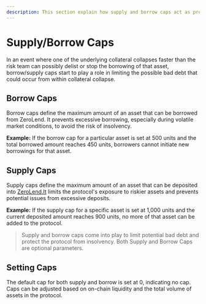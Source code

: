 ```yaml
---
description: This section explain how supply and borrow caps act as protective measures.
---
```


# Supply/Borrow Caps

In an event where one of the underlying collateral collapses faster than the risk team can possibly delist or stop the borrowing of that asset, borrow/supply caps start to play a role in limiting the possible bad debt that could occur from within collateral collapse.

## **Borrow Caps** <a href="#borrow-caps" id="borrow-caps"></a>

Borrow caps define the maximum amount of an asset that can be borrowed from ZeroLend. It prevents excessive borrowing, especially during volatile market conditions, to avoid the risk of insolvency.

**Example:** If the borrow cap for a particular asset is set at 500 units and the total borrowed amount reaches 450 units, borrowers cannot initiate new borrowings for that asset.

## **Supply Caps** <a href="#supply-caps" id="supply-caps"></a>

Supply caps define the maximum amount of an asset that can be deposited into [ZeroLend.It](http://zerolend.it) limits the protocol's exposure to riskier assets and prevents potential issues from excessive deposits.

**Example:** If the supply cap for a specific asset is set at 1,000 units and the current deposited amount reaches 900 units, no more of that asset can be added to the protocol.

> Supply and borrow caps come into play to limit potential bad debt and protect the protocol from insolvency. Both Supply and Borrow Caps are optional parameters.

## Setting Caps

The default cap for both supply and borrow is set at 0, indicating no cap. Caps can be adjusted based on on-chain liquidity and the total volume of assets in the protocol.&#x20;
